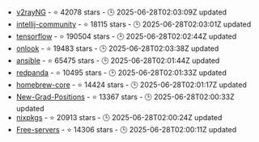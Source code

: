 - [v2rayNG](https://github.com/2dust/v2rayNG) - ⭐ 42078 stars - 🕒 2025-06-28T02:03:09Z updated
- [intellij-community](https://github.com/JetBrains/intellij-community) - ⭐ 18115 stars - 🕒 2025-06-28T02:03:01Z updated
- [tensorflow](https://github.com/tensorflow/tensorflow) - ⭐ 190504 stars - 🕒 2025-06-28T02:02:44Z updated
- [onlook](https://github.com/onlook-dev/onlook) - ⭐ 19483 stars - 🕒 2025-06-28T02:03:38Z updated
- [ansible](https://github.com/ansible/ansible) - ⭐ 65475 stars - 🕒 2025-06-28T02:01:44Z updated
- [redpanda](https://github.com/redpanda-data/redpanda) - ⭐ 10495 stars - 🕒 2025-06-28T02:01:33Z updated
- [homebrew-core](https://github.com/Homebrew/homebrew-core) - ⭐ 14424 stars - 🕒 2025-06-28T02:01:17Z updated
- [New-Grad-Positions](https://github.com/SimplifyJobs/New-Grad-Positions) - ⭐ 13367 stars - 🕒 2025-06-28T02:00:33Z updated
- [nixpkgs](https://github.com/NixOS/nixpkgs) - ⭐ 20913 stars - 🕒 2025-06-28T02:00:24Z updated
- [Free-servers](https://github.com/Pawdroid/Free-servers) - ⭐ 14306 stars - 🕒 2025-06-28T02:00:11Z updated

